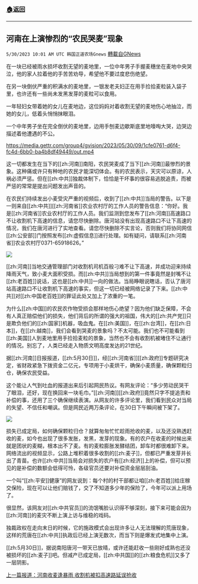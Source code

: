 ###  [:house:返回](README.md)
---


## 河南在上演惨烈的“农民哭麦”现象
`5/30/2023 10:01 AM UTC 韩国正道农场Gnews` [轉載自GNews](https://gnews.org/articles/1342213)

在一块已经被雨水损坏收割无望的麦地里，一位中年男子手握麦穗坐在麦地中央哭泣，他的家人拉着他的手苦苦劝导，希望他不要过度悲伤绝望。

在另一块倒伏严重的积满水的麦地里，一银发老夫妇正在用手捡拾麦粒装入袋子里，也许还有一些尚未发黑发芽的麦粒可以食用。

一年轻妇女带着她的女儿在麦地边，这位妈妈对着收割无望的麦地伤心地抽泣，而她的女儿，低着头悄悄抹眼泪。

一个中年男子坐在完全倒伏的麦地里，边用手刨麦边歇斯底里地嚎啕大哭，边哭边描述着他遭遇的不公。

https://media.gettr.com/group4/gvision/2023/05/30/09/1cfe0761-d6f4-fc4d-6bb0-ba4b8df49449/out.mp4

这一切都发生在当下的[[zh:河南]]南阳，农民哭麦成了当下[[zh:河南]]最惨烈的景象。这种痛或许只有种地的农民才能深切体会。有的农民表示，天灾可以原谅，人祸必须严惩。但在[[zh:中共]]独裁体制下，恰恰是干坏事的很容易逃脱追责，而被严惩的常常是提出问题发出声音的。

在农民们持续发出小麦受灾严重的视频后，收到了[[zh:中共]]当局的警告。以下是一则来自[[zh:中共]][[zh:河南省]]农业农村厅的工作人员的警告信息：“你好。我是[[zh:河南省]]农业农村厅的工作人员。我们监测到您发布了[[zh:河南]]高速路口不让收割机下高速的信息，请您尽快删除。唐河站没有出现高速路口不让下高速的情况，我们在唐河进行了实地查看。请您尽快删除不实言论，否则我们将协同网信[[zh:公安部]]门按照发布[[zh:虚假信息]]进行处理。如有疑问，请联系[[zh:河南省]]农业农村厅0371-65918626。”

![](https://ipfs.gnews.org/ipfs/QmR2v467CnUrfKL7p1fzCuvjn9mzGV58VP1xmuygXdRbMn?filename=0.jpg)

[[zh:河南]]当地交通管理部门对收割机司机百般刁难不让下高速，并成功迎来持续降雨天气，致小麦大面积受损。而[[zh:中共]]当局想到的第一件事竟然是封嘴不让[[zh:老百姓]]说话，这也是[[zh:中共]]一向的做法。当局睁眼说瞎话，否认了唐河站高速路口不让收割机下高速的事实，但这一切已经被网络记录了下来。[[zh:中共]]对[[zh:中国老百姓]]的罪证此处又加上了浓重的一笔。

为什么[[zh:中国]]的农民农作物受损会那样地伤心绝望？因为他们缺乏保障，不会有人真正赔偿他们的损失，他们背后的所谓的强大的祖国，伟大的[[zh:共产党]]只是欺负他们的[[zh:国家]]机器，吸血鬼。在[[zh:美国]]，在[[zh:台湾]]，在[[zh:日本]]，在[[zh:越南]]，我们会看到哭麦的景象吗？不太可能。我们也不可能看到[[zh:美国]]人到麦地里用手捡拾麦粒的景象，当然也不会有收割机被堵住不让通行的情况。别忘了，人类已经走入物质文明高度发达的21世纪。

据[[zh:河南]]日报报道，[[zh:5月30日]]，经[[zh:河南省]][[zh:政府]]专题研究决定，省财政紧急下拨资金二亿元，专项用于小麦烘干，确保小麦质量，确保颗粒归仓，确保农民受益。

这个能让人气到吐血的报道出来后引起网民热议。有网友评论：“多少劳动民哭干了眼泪，还好，现在换回来一块毛巾。”[[zh:河南]][[zh:政府]]竟然只字不提追责和补偿的事，还用了三个确保继续表演。从网友的许多评论里，我们看到民众对当局的失望、不信任和嘲讽。但是网民近两万条评论，在30日下午瞬间被下架了。

![](https://ipfs.gnews.org/ipfs/QmSBGErzDve2G6jFuX9ev1ouQ7uqNrdSdhgt4cuwxkayRv?filename=下架.jpg)

损失已成定局，如何确保颗粒归仓？就算匆匆忙忙趁雨抢收的麦，以及还没熟透赶收的麦，如今也出现了很多发胀，发黑，发芽的现象。有的农户在收麦的时候出来就是团状的麦糊，根本出不了麦。有的麦粒膨胀发酵结团，卸车时都很难卸下来。网络流出的视频显示，公路上堆积着很多收割的[[zh:麦子]]，但都已严重发芽并长出了青苗。也许[[zh:中共]]当局会对损失的农户有[[zh:经济]]上的补偿，但可以预见的是补偿的数额会低得可怜，各级官员还要对补偿资金层层刮油。

一个叫“[[zh:平安]]健康”的网友说到：每个村的村干部都让咱[[zh:老百姓]]给庄稼交保险，现在可以让他们赔钱了，交了不知道多少年的保险了，今年可以派上用场了。

很显然，该网友对[[zh:中共官员]]的流氓嘴脸认识得不够深刻，接下来可能会因为[[zh:河南]]的麦灾不断上演上访与维稳的戏码。

独裁政权在走向末日的时候，它的施政模式会出现许多让人无法理解的荒唐现象，这样的荒唐在[[zh:中共]]执政后已经上演无数次，而当下则是爆发式地集中上演。

[[zh:5月30日]]，据说南阳唐河一带天已放晴，或许还能赶收一些刚好成熟也还没被损坏的[[zh:麦子]]吧。但减产已成定局，[[zh:中共国]]的[[zh:粮食危机]]又多了一层阴影。

[上一篇报道：河南收麦逢暴雨 收割机被扣高速路延误抢收](https://gnews.org/m/1335463)
